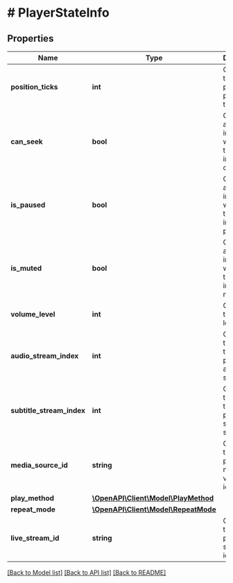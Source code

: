 # # PlayerStateInfo

## Properties

Name | Type | Description | Notes
------------ | ------------- | ------------- | -------------
**position_ticks** | **int** | Gets or sets the now playing position ticks. | [optional]
**can_seek** | **bool** | Gets or sets a value indicating whether this instance can seek. | [optional]
**is_paused** | **bool** | Gets or sets a value indicating whether this instance is paused. | [optional]
**is_muted** | **bool** | Gets or sets a value indicating whether this instance is muted. | [optional]
**volume_level** | **int** | Gets or sets the volume level. | [optional]
**audio_stream_index** | **int** | Gets or sets the index of the now playing audio stream. | [optional]
**subtitle_stream_index** | **int** | Gets or sets the index of the now playing subtitle stream. | [optional]
**media_source_id** | **string** | Gets or sets the now playing media version identifier. | [optional]
**play_method** | [**\OpenAPI\Client\Model\PlayMethod**](PlayMethod.md) |  | [optional]
**repeat_mode** | [**\OpenAPI\Client\Model\RepeatMode**](RepeatMode.md) |  | [optional]
**live_stream_id** | **string** | Gets or sets the now playing live stream identifier. | [optional]

[[Back to Model list]](../../README.md#models) [[Back to API list]](../../README.md#endpoints) [[Back to README]](../../README.md)
